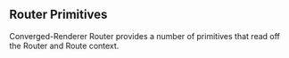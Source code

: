 ## Router Primitives

Converged-Renderer Router provides a number of primitives that read off the Router and Route context.




